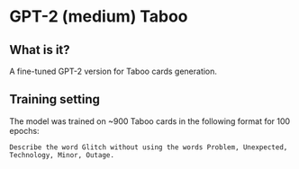 # GPT-2 (medium) Taboo

## What is it?
A fine-tuned GPT-2 version for Taboo cards generation.

## Training setting

The model was trained on ~900 Taboo cards in the following format for 100 epochs:
```
Describe the word Glitch without using the words Problem, Unexpected, Technology, Minor, Outage.
````

